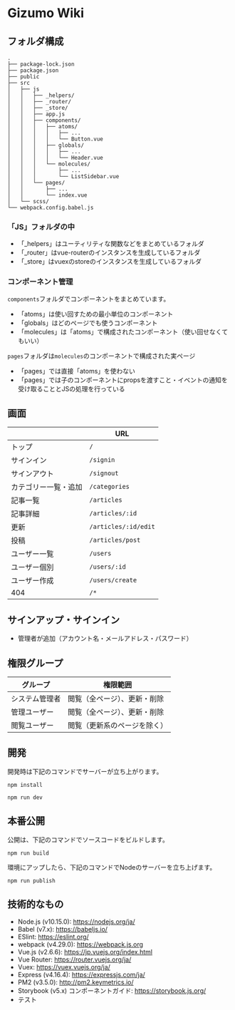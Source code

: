 # Gizumo Wiki

## フォルダ構成

```
.
├── package-lock.json
├── package.json
├── public
├── src
│   ├── js
│   │   ├── _helpers/
│   │   ├── _router/
│   │   ├── _store/
│   │   ├── app.js
│   │   ├── components/
│   │   │   ├── atoms/
│   │   │   │   ├── ...
│   │   │   │   └── Button.vue
│   │   │   ├── globals/
│   │   │   │   ├── ...
│   │   │   │   └── Header.vue
│   │   │   └── molecules/
│   │   │       ├── ...
│   │   │       └── ListSidebar.vue
│   │   └── pages/
│   │       ├── ...
│   │       └── index.vue
│   └── scss/
└── webpack.config.babel.js
```

### 「JS」フォルダの中
- 「_helpers」はユーティリティな関数などをまとめているフォルダ
- 「_router」はvue-routerのインスタンスを生成しているフォルダ
- 「_store」はvuexのstoreのインスタンスを生成しているフォルダ

### コンポーネント管理

`components`フォルダでコンポーネントをまとめています。
- 「atoms」は使い回すための最小単位のコンポーネント
- 「globals」はどのページでも使うコンポーネント
- 「molecules」は「atoms」で構成されたコンポーネント（使い回せなくてもいい）

`pages`フォルダは`molecules`のコンポーネントで構成された実ページ
- 「pages」では直接「atoms」を使わない
- 「pages」では子のコンポーネントにpropsを渡すこと・イベントの通知を受け取ることとJSの処理を行っている

## 画面

|  | URL |
|---|---|
| トップ | `/` |
| サインイン | `/signin` |
| サインアウト | `/signout` |
| カテゴリー一覧・追加  | `/categories` |
| 記事一覧 | `/articles` | 
| 記事詳細 | `/articles/:id` |
| 更新 | `/articles/:id/edit` |
| 投稿 | `/articles/post` |
| ユーザー一覧 | `/users` |
| ユーザー個別 | `/users/:id` |
| ユーザー作成 | `/users/create` |
| 404 | `/*` |

## サインアップ・サインイン
- 管理者が追加（アカウント名・メールアドレス・パスワード）

## 権限グループ

| グループ | 権限範囲 |
|---|---|
| システム管理者 | 閲覧（全ページ）、更新・削除 |
| 管理ユーザー | 閲覧（全ページ）、更新・削除 |
| 閲覧ユーザー | 閲覧（更新系のページを除く） |


## 開発

開発時は下記のコマンドでサーバーが立ち上がります。

```
npm install
```

```
npm run dev
```

## 本番公開

公開は、下記のコマンドでソースコードをビルドします。

```
npm run build
```

環境にアップしたら、下記のコマンドでNodeのサーバーを立ち上げます。

```
npm run publish
```

## 技術的なもの

- Node.js (v10.15.0): <a href="https://nodejs.org/ja/" target="_blank">https://nodejs.org/ja/</a>
- Babel (v7.x): <a href="https://babeljs.io/" target="_blank">https://babeljs.io/</a>
- ESlint: <a href="https://eslint.org/" target="_blank">https://eslint.org/</a>
- webpack (v4.29.0): <a href="https://webpack.js.org" target="_blank">https://webpack.js.org</a>
- Vue.js (v2.6.6): <a href="https://jp.vuejs.org/index.html" target="_blank">https://jp.vuejs.org/index.html</a>
- Vue Router: <a href="https://router.vuejs.org/ja/" target="_blank">https://router.vuejs.org/ja/</a>
- Vuex: <a href="https://vuex.vuejs.org/ja/" target="_blank">https://vuex.vuejs.org/ja/</a>
- Express (v4.16.4): <a href="https://expressjs.com/ja/" target="_blank">https://expressjs.com/ja/</a>
- PM2 (v3.5.0): <a href="http://pm2.keymetrics.io/" target="_blank">http://pm2.keymetrics.io/</a>
- Storybook (v5.x) コンポーネントガイド: <a href="https://storybook.js.org/" target="_blank">https://storybook.js.org/</a>
- テスト